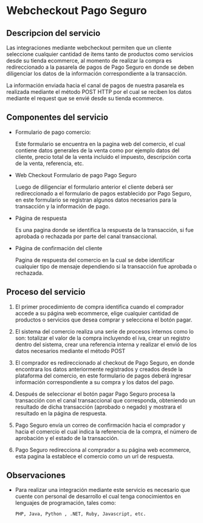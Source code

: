 # Webcheckout Pago Seguro

## Descripcion del servicio

Las integraciones mediante webcheckout permiten que un cliente seleccione cualquier cantidad de ítems tanto de productos como servicios desde su tienda ecommerce, al momento de realizar la compra es redireccionado a la pasarela de pagos de Pago Seguro en donde se deben diligenciar los datos de la información correspondiente a la transacción.

La información enviada hacia el canal de pagos de nuestra pasarela es realizada mediante el método POST HTTP por el cual se reciben los datos mediante el request que se envié desde su tienda ecommerce.

## Componentes del servicio

- Formulario de pago comercio:

  Este formulario se encuentra en la pagina web del comercio, el cual contiene datos generales de la venta como por ejemplo datos del cliente, precio total de la venta incluido el impuesto, descripción corta de la venta, referencia, etc.

- Web Checkout Formulario de pago Pago Seguro

  Luego de diligenciar el formulario anterior el cliente deberá ser redireccionado a el formulario de pagos establecido por Pago Seguro, en este formulario se registran algunos datos necesarios para la transacción y la información de pago.

- Página de respuesta

  Es una pagina donde se identifica la respuesta de la transacción, si fue aprobada o rechazada por parte del canal transaccional.

- Página de confirmación del cliente

  Pagina de respuesta del comercio en la cual se debe identificar cualquier tipo de mensaje dependiendo si la transacción fue aprobada o rechazada.

## Proceso del servicio

1. El primer procedimiento de compra identifica cuando el comprador accede a su página web ecommerce, elige cualquier cantidad de productos o servicios que desea comprar y selecciona el botón pagar.

2. El sistema del comercio realiza una serie de procesos internos como lo son: totalizar el valor de la compra incluyendo el iva, crear un registro dentro del sistema, crear una referencia interna y realizar el envió de los datos necesarios mediante el método POST

3. El comprador es redireccionado al checkout de Pago Seguro, en donde encontrara los datos anteriormente registrados y creados desde la plataforma del comercio, en este formulario de pagos deberá ingresar información correspondiente a su compra y los datos del pago.

4. Después de seleccionar el botón pagar Pago Seguro procesa la transacción con el canal transaccional que corresponda, obteniendo un resultado de dicha transacción (aprobado o negado) y mostrara el resultado en la página de respuesta.

5. Pago Seguro envía un correo de confirmación hacia el comprador y hacia el comercio el cual indica la referencia de la compra, el número de aprobación y el estado de la transacción.

6. Pago Seguro redirecciona al comprador a su página web ecommerce, esta pagina la establece el comercio como un url de respuesta.

## Observaciones

- Para realizar una integración mediante este servicio es necesario que cuente con personal de desarrollo el cual tenga conocimientos en lenguajes de programación,     tales como:

  `PHP, Java, Python , .NET, Ruby, Javascript, etc.`


